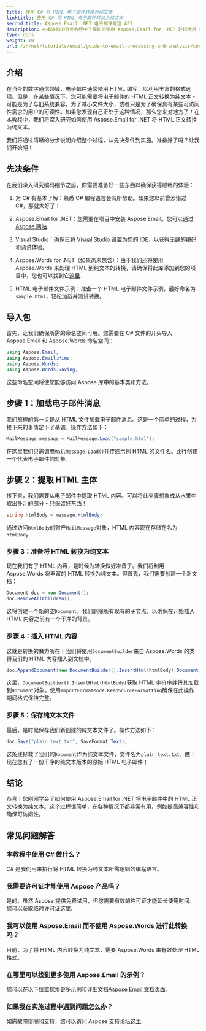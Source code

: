 ```yaml
---
title: 使用 C# 将 HTML 电子邮件转换为纯文本
linktitle: 使用 C# 将 HTML 电子邮件转换为纯文本
second_title: Aspose.Email .NET 电子邮件处理 API
description: 在本详细的分步教程中了解如何使用 Aspose.Email for .NET 轻松地将 HTML 电子邮件正文转换为纯文本。
type: docs
weight: 19
url: /zh/net/tutorials/email/guide-to-email-processing-and-analysis/convert-html-email-to-plain-text/
---
```

## 介绍

在当今的数字通信领域，电子邮件通常使用 HTML 编写，以利用丰富的格式选项。但是，在某些情况下，您可能需要将电子邮件的 HTML 正文转换为纯文本 - 可能是为了与旧系统兼容，为了减小文件大小，或者只是为了确保具有某些可访问性需求的用户的可读性。如果您发现自己正处于这种情况，那么您来对地方了！在本教程中，我们将深入研究如何使用 Aspose.Email for .NET 将 HTML 正文转换为纯文本。 

我们将通过清晰的分步说明介绍整个过程，从先决条件到实施。准备好了吗？让我们开始吧！

## 先决条件

在我们深入研究编码细节之前，你需要准备好一些东西以确保获得顺畅的体验：

1. 对 C# 有基本了解：熟悉 C# 编程语言会有所帮助。如果您以前曾涉猎过 C#，那就太好了！

2. Aspose.Email for .NET：您需要在项目中安装 Aspose.Email。您可以通过[Aspose 网站](https://releases.aspose.com/email/net/).

3. Visual Studio：确保已将 Visual Studio 设置为您的 IDE，以获得无缝的编码和调试体验。

4.  Aspose.Words for .NET（如果尚未包含）：由于我们还将使用 Aspose.Words 来处理 HTML 到纯文本的转换，请确保将此库添加到您的项目中，您也可以找到它[这里](https://releases.aspose.com/words/net/).

5. HTML 电子邮件文件示例：准备一个 HTML 电子邮件文件示例，最好命名为`sample.html`，轻松加载并测试转换。

## 导入包

首先，让我们确保所需的命名空间可用。您需要在 C# 文件的开头导入 Aspose.Email 和 Aspose.Words 命名空间：

```csharp
using Aspose.Email;
using Aspose.Email.Mime;
using Aspose.Words;
using Aspose.Words.Saving;
```

这些命名空间将使您能够访问 Aspose 库中的基本类和方法。

## 步骤 1：加载电子邮件消息

我们旅程的第一步是从 HTML 文件加载电子邮件消息。这是一个简单的过程，为接下来的事情定下了基调。操作方法如下：

```csharp
MailMessage message = MailMessage.Load("sample.html");
```

在这里我们只需调用`MailMessage.Load()`并传递示例 HTML 的文件名。此行创建一个代表电子邮件的对象。

## 步骤 2：提取 HTML 主体

接下来，我们需要从电子邮件中提取 HTML 内容。可以将此步骤想象成从水果中取出多汁的部分 - 只保留好东西！

```csharp
string htmlBody = message.HtmlBody;
```

通过访问`HtmlBody`的财产`MailMessage`对象，HTML 内容现在存储在名为`htmlBody`.

### 步骤 3：准备将 HTML 转换为纯文本

现在我们有了 HTML 内容，是时候为转换做好准备了。我们将利用 Aspose.Words 将丰富的 HTML 转换为纯文本。但首先，我们需要创建一个新文档：

```csharp
Document doc = new Document();
doc.RemoveAllChildren();
```

这将创建一个新的空`Document`。我们删除所有现有的子节点，以确保在开始插入 HTML 内容之前有一个干净的背景。

### 步骤 4：插入 HTML 内容

这就是转换的魔力所在！我们将使用`DocumentBuilder`来自 Aspose.Words 的类将我们的 HTML 内容插入到文档中。 

```csharp
doc.AppendDocument(new DocumentBuilder().InsertHtml(htmlBody).Document, ImportFormatMode.KeepSourceFormatting);
```

这里，`DocumentBuilder().InsertHtml(htmlBody)`获取 HTML 字符串并将其加载到`Document`对象。使用`ImportFormatMode.KeepSourceFormatting`确保在此操作期间格式保持完整。

### 步骤 5：保存纯文本文件

最后，是时候保存我们新创建的纯文本文件了。操作方法如下：

```csharp
doc.Save("plain_text.txt", SaveFormat.Text);
```

这条线拯救了我们的`Document`作为纯文本文件，文件名为`plain_text.txt`。瞧！现在您有了一份干净的纯文本版本的原始 HTML 电子邮件！

## 结论

恭喜！您刚刚学会了如何使用 Aspose.Email for .NET 将电子邮件中的 HTML 正文转换为纯文本。这个过程很简单，在各种情况下都非常有用，例如提高兼容性和确保可访问性。 

## 常见问题解答

### 本教程中使用 C# 做什么？  
C# 是我们用来执行将 HTML 转换为纯文本所需逻辑的编程语言。

### 我需要许可证才能使用 Aspose 产品吗？  
是的，虽然 Aspose 提供免费试用，但您需要有效的许可证才能延长使用时间。您可以获取临时许可证[这里](https://purchase.conholdate.com/temporary-license/).

### 我可以使用 Aspose.Email 而不使用 Aspose.Words 进行此转换吗？  
目前，为了将 HTML 内容转换为纯文本，需要 Aspose.Words 来有效处理 HTML 格式。

### 在哪里可以找到更多使用 Aspose.Email 的示例？  
您可以在以下位置探索更多示例和详细文档[Aspose Email 文档页面](https://reference.aspose.com/email/net/).

### 如果我在实施过程中遇到问题怎么办？  
如需故障排除和支持，您可以访问 Aspose 支持论坛[这里](https://forum.aspose.com/c/email/12/).